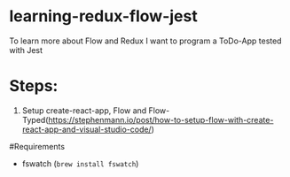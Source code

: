 # learning-redux-flow-jest
To learn more about Flow and Redux I want to program a ToDo-App tested with Jest

# Steps:

1. Setup create-react-app, Flow and Flow-Typed(https://stephenmann.io/post/how-to-setup-flow-with-create-react-app-and-visual-studio-code/)

#Requirements

* fswatch (`brew install fswatch`)
